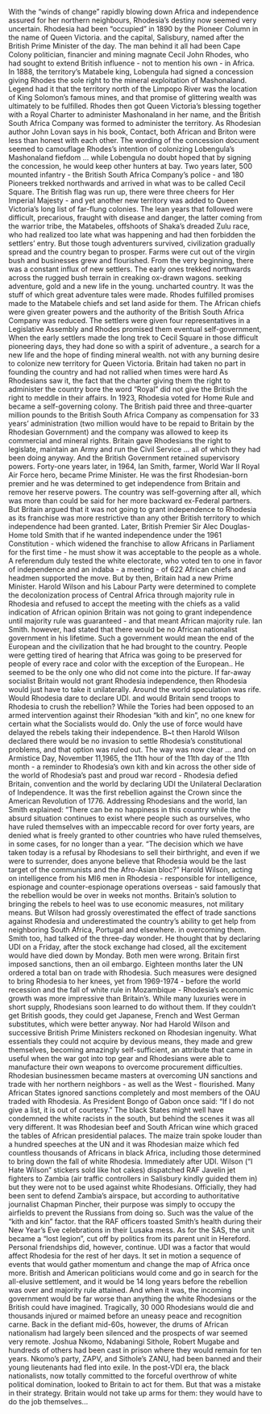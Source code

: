 With the “winds of change” rapidly blowing down Africa and independence assured for her northern neighbours, Rhodesia’s destiny now seemed very uncertain.
Rhodesia had been “occupied” in 1890 by the Pioneer Column in the name of Queen Victoria. and the capital, Salisbury, named after the British Prime Minister of the day. The man behind it all had been Cape Colony politician, financier and mining magnate Cecil John Rhodes, who had sought to extend British influence - not to mention his own - in Africa.
In 1888, the territory’s Matabele king, Lobengula had signed a concession giving Rhodes the sole right to the mineral exploitation of Mashonaland. Legend had it that the territory north of the Limpopo River was the location of King Solomon’s famous mines, and that promise of glittering wealth was ultimately to be fulfilled.
Rhodes then got Queen Victoria’s blessing together with a Royal Charter to administer Mashonaland in her name, and the British South Africa Company was formed to administer the territory.
As Rhodesian author John Lovan says in his book, Contact, both African and Briton were less than honest with each other. The wording of the concession document seemed to camouflage Rhodes’s intention of colonizing Lobengula’s Mashonaland fiefdom ... while Lobengula no doubt hoped that by signing the concession, he would keep other hunters at bay.
Two years later, 500 mounted infantry - the British South Africa Company’s police - and 180 Pioneers trekked northwards and arrived in what was to be called Cecil Square. The British flag was run up, there were three cheers for Her Imperial Majesty - and yet another new territory was added to Queen Victoria’s long list of far-flung colonies.
The lean years that followed were difficult, precarious, fraught with disease and danger, the latter coming from the warrior tribe, the Matabeles, offshoots of Shaka’s dreaded Zulu race, who had realized too late what was happening and had then forbidden the settlers’ entry.
But those tough adventurers survived, civilization gradually spread and the country began to prosper. Farms were cut out of the virgin bush and businesses grew and flourished.
From the very beginning, there was a constant influx of new settlers. The early ones trekked northwards across the rugged bush terrain in creaking ox-drawn wagons. seeking adventure, gold and a new life in the young. uncharted country. It was the stuff of which great adventure tales were made.
Rhodes fulfilled promises made to the Matabele chiefs and set land aside for them.
The African chiefs were given greater powers and the authority of the British South Africa Company was reduced. The settlers were given four representatives in a Legislative Assembly and Rhodes promised them eventual self-government,
When the early settlers made the long trek to Cecil Square in those difficult pioneering days, they had done so with a spirit of adventure., a search for a new life and the hope of finding mineral wealth. not with any burning desire to colonize new territory for Queen Victoria.
Britain had taken no part in founding the country and had not rallied when times were hard As Rhodesians saw it, the fact that the charter giving them the right to administer the country bore the word “Royal” did not give the British the right to meddle in their affairs.
In 1923, Rhodesia voted for Home Rule and became a self-governing colony. The British paid three and three-quarter million pounds to the British South Africa Company as compensation for 33 years’ administration (two million would have to be repaid to Britain by the Rhodesian Government) and the company was allowed to keep its commercial and mineral rights.
Britain gave Rhodesians the right to legislate, maintain an Army and run the Civil Service ... all of which they had been doing anyway. And the British Government retained supervisory powers.
Forty-one years later, in 1964, Ian Smith, farmer, World War II Royal Air Force hero, became Prime Minister. He was the first Rhodesian-born premier and he was determined to get independence from Britain and remove her reserve powers. The country was self-governing after all, which was more than could be said for her more backward ex-Federal partners.
But Britain argued that it was not going to grant independence to Rhodesia as its franchise was more restrictive than any other British territory to which independence had been granted. Later, British Premier Sir Alec Douglas-Home told Smith that if he wanted independence under the 1961 Constitution - which widened the franchise to allow Africans in Parliament for the first time - he must show it was acceptable to the people as a whole.
A referendum duly tested the white electorate, who voted ten to one in favor of independence and an indaba - a meeting - of 622 African chiefs and headmen supported the move.
But by then, Britain had a new Prime Minister. Harold Wilson and his Labour Party were determined to complete the decolonization process of Central Africa through majority rule in Rhodesia and refused to accept the meeting with the chiefs as a valid indication of African opinion
Britain was not going to grant independence until majority rule was guaranteed - and that meant African majority rule.
Ian Smith. however, had stated that there would be no African nationalist government in his lifetime. Such a government would mean the end of the European and the civilization that he had brought to the country. People were getting tired of hearing that Africa was going to be preserved for people of every race and color with the exception of the European.. He seemed to be the only one who did not come into the picture.
If far-away socialist Britain would not grant Rhodesia independence, then Rhodesia would just have to take it unilaterally.
Around the world speculation was rife. Would Rhodesia dare to declare UDl. and would Britain send troops to Rhodesia to crush the rebellion? While the Tories had been opposed to an armed intervention against their Rhodesian “kith and kin”, no one knew for certain what the Socialists would do.
Only the use of force would have delayed the rebels taking their independence. B~t then Harold Wilson declared there would be no invasion to settle Rhodesia’s constitutional problems, and that option was ruled out.
The way was now clear ... and on Armistice Day, November 11,1965, the 11th hour of the 11th day of the 11th month - a reminder to Rhodesia’s own kith and kin across the other side of the world of Rhodesia’s past and proud war record - Rhodesia defied Britain, convention and the world by declaring UDI the Unilateral Declaration of Independence. It was the first rebellion against the Crown since the American Revolution of 1776.
Addressing Rhodesians and the world, Ian Smith explained: “There can be no happiness in this country while the absurd situation continues to exist where people such as ourselves, who have ruled themselves with an impeccable record for over forty years, are denied what is freely granted to other countries who have ruled themselves, in some cases, for no longer than a year.
“The decision which we have taken today is a refusal by Rhodesians to sell their birthright, and even if we were to surrender, does anyone believe that Rhodesia would be the last target of the communists and the Afro-Asian bloc?”
Harold Wilson, acting on intelligence from his MI6 men in Rhodesia - responsible for intelligence, espionage and counter-espionage operations overseas - said famously that the rebellion would be over in weeks not months. Britain’s solution to bringing the rebels to heel was to use economic measures, not military means. But Wilson had grossly overestimated the effect of trade sanctions against Rhodesia and underestimated the country’s ability to get help from neighboring South Africa, Portugal and elsewhere. in overcoming them. Smith too, had talked of the three-day wonder. He thought that by declaring UDI on a Friday, after the stock exchange had closed, all the excitement would have died down by Monday. Both men were wrong.
Britain first imposed sanctions, then an oil embargo. Eighteen months later the UN ordered a total ban on trade with Rhodesia. Such measures were designed to bring Rhodesia to her knees, yet from 1969-1974 - before the world recession and the fall of white rule in Mozambique - Rhodesia’s economic growth was more impressive than Britain’s. While many luxuries were in short supply, Rhodesians soon learned to do without them.
If they couldn’t get British goods, they could get Japanese, French and West German substitutes, which were better anyway.
Nor had Harold Wilson and successive British Prime Ministers reckoned on Rhodesian ingenuity. What essentials they could not acquire by devious means, they made and grew themselves, becoming amazingly self-sufficient, an attribute that came in useful when the war got into top gear and Rhodesians were able to manufacture their own weapons to overcome procurement difficulties.
Rhodesian businessmen became masters at overcoming UN sanctions and trade with her northern neighbors - as well as the West - flourished. Many African States ignored sanctions completely and most members of the OAU traded with Rhodesia. As President Bongo of Gabon once said: “If I do not give a list, it is out of courtesy.”
The black States might well have condemned the white racists in the south, but behind the scenes it was all very different. It was Rhodesian beef and South African wine which graced the tables of African presidential palaces. The maize train spoke louder than a hundred speeches at the UN and it was Rhodesian maize which fed countless thousands of Africans in black Africa, including those determined to bring down the fall of white Rhodesia.
Immediately after UDI. Wilson (“I Hate Wilson” stickers sold like hot cakes) dispatched RAF Javelin jet fighters to Zambia (air traffic controllers in Salisbury kindly guided them in) but they were not to be used against white Rhodesians.
Officially, they had been sent to defend Zambia’s airspace, but according to authoritative journalist Chapman Pincher, their purpose was simply to occupy the airfields to prevent the Russians from doing so. Such was the value of the “kith and kin” factor. that the RAF officers toasted Smith’s health during their New Year’s Eve celebrations in their Lusaka mess.
As for the SAS, the unit became a “lost legion”, cut off by politics from its parent unit in Hereford. Personal friendships did, however, continue.
UDI was a factor that would affect Rhodesia for the rest of her days. It set in motion a sequence of events that would gather momentum and change the map of Africa once more. British and American politicians would come and go in search for the all-elusive settlement, and it would be 14 long years before the rebellion was over and majority rule attained. And when it was, the incoming government would be far worse than anything the white Rhodesians or the British could have imagined. Tragically, 30 000 Rhodesians would die and thousands injured or maimed before an uneasy peace and recognition carne.
Back in the defiant mid-60s, however, the drums of African nationalism had largely been silenced and the prospects of war seemed very remote. Joshua Nkomo, Ndabaningi Sithole, Robert Mugabe and hundreds of others had been cast in prison where they would remain for ten years.
Nkomo’s party, ZAPV, and Sithole’s ZANU, had been banned and their young lieutenants had fled into exile. In the post-VDI era, the black nationalists, now totally committed to the forceful overthrow of white political domination, looked to Britain to act for them. But that was a mistake in their strategy. Britain would not take up arms for them: they would have to do the job themselves...
